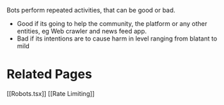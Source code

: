 Bots perform repeated activities, that can be good or bad. 
- Good if its going to help the community, the platform or any other entities, eg Web crawler and news feed app.
- Bad if its intentions are to cause harm in level ranging from blatant to mild
# Related Pages
[[Robots.tsx]]
[[Rate Limiting]]
